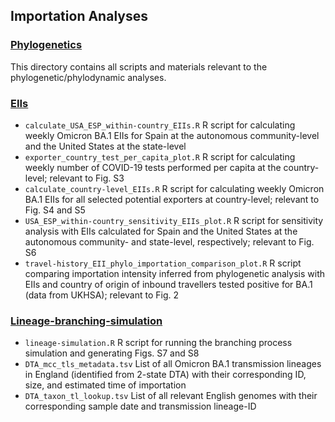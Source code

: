 ## Importation Analyses

### [Phylogenetics](phylogenetics/)
This directory contains all scripts and materials relevant to the phylogenetic/phylodynamic analyses.

### [EIIs](EIIs/)
- `calculate_USA_ESP_within-country_EIIs.R` R script for calculating weekly Omicron BA.1 EIIs for Spain at the autonomous community-level and the United States at the state-level
- `exporter_country_test_per_capita_plot.R` R script for calculating weekly number of COVID-19 tests performed per capita at the country-level; relevant to Fig. S3
- `calculate_country-level_EIIs.R` R script for calculating weekly Omicron BA.1 EIIs for all selected potential exporters at country-level; relevant to Fig. S4 and S5
- `USA_ESP_within-country_sensitivity_EIIs_plot.R` R script for sensitivity analysis with EIIs calculated for Spain and the United States at the autonomous community- and state-level, respectively; relevant to Fig. S6
- `travel-history_EII_phylo_importation_comparison_plot.R` R script comparing importation intensity inferred from phylogenetic analysis with EIIs and country of origin of inbound travellers tested positive for BA.1 (data from UKHSA); relevant to Fig. 2

### [Lineage-branching-simulation](lineage-branching-simulation/)
- `lineage-simulation.R` R script for running the branching process simulation and generating Figs. S7 and S8
- `DTA_mcc_tls_metadata.tsv` List of all Omicron BA.1 transmission lineages in England (identified from 2-state DTA) with their corresponding ID, size, and estimated time of importation
- `DTA_taxon_tl_lookup.tsv` List of all relevant English genomes with their corresponding sample date and transmission lineage-ID
